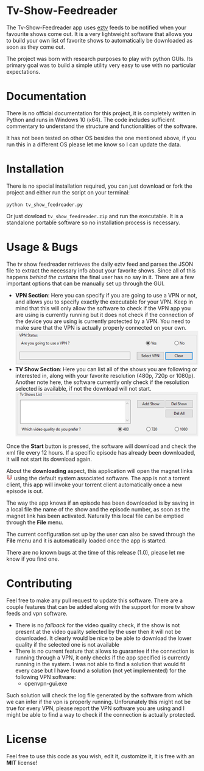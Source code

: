 # Tv-Show-Feedreader
The Tv-Show-Feedreader app uses [eztv](https://eztv.ag/) feeds to be notified when your favourite shows come out. It is a very lightweight software that allows you to build your own list of favorite shows to automatically be downloaded as soon as they come out.

The project was born with research purposes to play with python GUIs. Its primary goal was to build a simple utility very easy to use with no particular expectations.

# Documentation
There is no official documentation for this project, it is completely written in Python and runs in Windows 10 (x64). The code includes sufficient commentary to understand the structure and functionalities of the software.

It has not been tested on other OS besides the one mentioned above, if you run this in a different OS please let me know so I can update the data.

# Installation
There is no special installation required, you can just download or fork the project and either run the script on your terminal:

`python tv_show_feedreader.py`

Or just dowload `tv_show_feedreader.zip` and run the executable. It is a standalone portable software so no installation process is necessary.
# Usage & Bugs
The tv show feedreader retrieves the daily eztv feed and parses the JSON file to extract the necessary info about your favorite shows. Since all of this happens *behind the curtains* the final user has no say in it. There are a few important options that can be manually set up through the GUI.

* **VPN Section**: Here you can specify if you are going to use a VPN or not, and allows you to specify exactly the executable for your VPN. Keep in mind that this will only allow the software to check if the VPN app you are using is currently running but it does not check if the connection of the device you are using is currently protected by a VPN. You need to make sure that the VPN is actually properly connected on your own.
![vpn section](https://raw.githubusercontent.com/Gabri3l/Tv-Show-Feedreader/master/images/tv-show-feedreader-1.PNG)
* **TV Show Section**: Here you can list all of the shows you are following or interested in, along with your favorite resolution (480p, 720p or 1080p). Another note here, the software currently only check if the resolution selected is available, if not the download will not start.
![tv show section](https://raw.githubusercontent.com/Gabri3l/Tv-Show-Feedreader/master/images/tv-show-feedreader-2.PNG)

Once the **Start** button is pressed, the software will download and check the xml file every 12 hours. If a specific episode has already been downloaded, it will not start its download again.

About the **downloading** aspect, this application will open the magnet links ![magnet icon](https://raw.githubusercontent.com/Gabri3l/Tv-Show-Feedreader/master/images/magnet.png) using the default system associated software. The app is not a torrent client, this app will invoke your torrent client automatically once a new episode is out.

The way the app knows if an episode has been downloaded is by saving in a local file the name of the show and the episode number, as soon as the magnet link has been activated. Naturally this local file can be emptied through the **File** menu.

The current configuration set up by the user can also be saved through the **File** menu and it is automatically loaded once the app is started.

There are no known bugs at the time of this release (1.0), please let me know if you find one.
# Contributing
Feel free to make any pull request to update this software. There are a couple features that can be added along with the support for more tv show feeds and vpn software.

* There is no *fallback* for the video quality check, if the show is not present at the video quality selected by the user then it will not be downloaded. It clearly would be nice to be able to download the lower quality if the selected one is not available
* There is no current feature that allows to guarantee if the connection is running through a VPN, it only checks if the app specified is currently running in the system. I was not able to find a solution that would fit every case but I have found a solution (not yet implemented) for the following VPN software:
	* openvpn-gui.exe 

Such solution will check the log file generated by the software from which we can infer if the vpn is properly running. Unforunately this might not be true for every VPN, please report the VPN software you are using and I might be able to find a way to check if the connection is actually protected.
# License

Feel free to use this code as you wish, edit it, customize it, it is free with an **MIT** license! 

